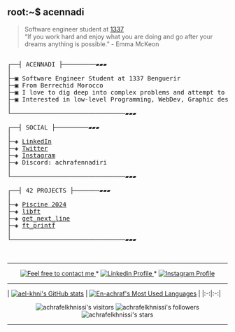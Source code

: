 ## root:~$ acennadi
>  Software engineer student at [1337](https://1337.ma/en/) \
>  “If you work hard and enjoy what you are doing and go after your dreams anything is possible.” - Emma McKeon 


<pre>

┌──┤ ACENNADI ├─────────▰▰▰
│
├─▣ Software Engineer Student at 1337 Benguerir
├─▣ From Berrechid Morocco
├─▣ I love to dig deep into complex problems and attempt to find the simplest yet the most effecient solution.
├─▣ Interested in low-level Programming, WebDev, Graphic design.
│
└───────────────────────────────▰▰▰

┌──┤ SOCIAL ├─────────▰▰▰
│
├─◈ <a href="https://www.linkedin.com/in/achraf-ennadiri-57905a264/">LinkedIn</a>
├─◈ <a href="https://x.com/En_achraf1">Twitter</a>
├─◈ <a href="https://www.instagram.com/0ac_raf0/">Instagram</a>
├─◈ Discord: achrafennadiri
│
└───────────────────────────────▰▰▰

┌──┤ 42 PROJECTS ├───────▰▰▰
│
├─◈ <a href="https://github.com/En-achraf/C-Piscine">Piscine 2024</a>
├─◈ <a href="https://github.com/En-achraf/libft">libft</a>
├─◈ <a href="#">get_next_line</a>
├─◈ <a href="#">ft_printf</a>
│
└───────────────────────────────▰▰▰

	
</pre>

--------------

<p align="center">
	<a href="mailto:achrafennadiri@gmail.com">
		<img alt="Feel free to contact me" src="https://img.shields.io/badge/-Ask_me_anything-blue?style=flat&logo=Gmail&logoColor=white&link=mailto:achrafennadiri@gmail.com&color=3d85c6" />
	</a>
	<span> * </span>
    <a href="https://www.linkedin.com/in/achraf-ennadiri-57905a264/">
        <img alt="Linkedin Profile" src="https://img.shields.io/badge/-Linkedin-0072b1?style=flat&logo=Linkedin&logoColor=white&link=https://www.linkedin.com/in/achraf-ennadiri"/>
    </a>
    <span> * </span>
    <a href="https://www.instagram.com/0ac_raf0/">
        <img alt="Instagram Profile" src="https://img.shields.io/badge/-Twitter-0072b1?style=flat&logo=Instagram&logoColor=white&link=https://www.instagram.com/0ac_raf0/&color=1DA1F2" />
    </a>
</p>

---------------
| [![ael-khni's GitHub stats](https://github-readme-stats.vercel.app/api?username=En-achraf&count_private=true&show_icons=true&hide=issues&hide_border=true&theme=jolly)](https://github.com/En-achraf?tab=repositories) | [![En-achraf's Most Used Languages](https://github-readme-stats.vercel.app/api/top-langs/?username=En-achraf&layout=compact&hide_border=true&theme=jolly)](https://github.com/En-achraf?tab=repositories)
|
|:-:|:-:|


<p align="center">
	<img alt="achrafelkhnissi's visitors" src="https://komarev.com/ghpvc/?username=En-achraf&color=8c36db&style=flat&label=visitors" />
	<img alt="achrafelkhnissi's followers" src="https://img.shields.io/github/followers/En-achraf?color=blueviolet" />
	<img alt="achrafelkhnissi's stars" src="https://img.shields.io/github/stars/En-achraf?color=blueviolet" />
</p>

---------------

